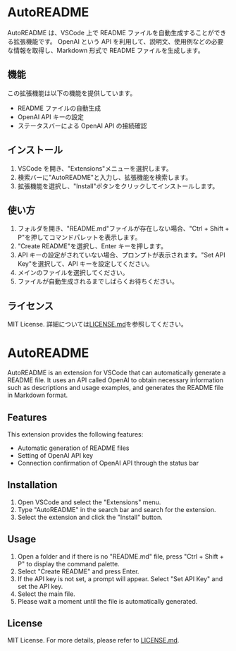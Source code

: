 # AutoREADME

AutoREADME は、VSCode 上で README ファイルを自動生成することができる拡張機能です。
OpenAI という API を利用して、説明文、使用例などの必要な情報を取得し、Markdown 形式で README ファイルを生成します。

## 機能

この拡張機能は以下の機能を提供しています。

- README ファイルの自動生成
- OpenAI API キーの設定
- ステータスバーによる OpenAI API の接続確認

## インストール

1. VSCode を開き、"Extensions"メニューを選択します。
2. 検索バーに"AutoREADME"と入力し、拡張機能を検索します。
3. 拡張機能を選択し、"Install"ボタンをクリックしてインストールします。

## 使い方

1. フォルダを開き、"README.md"ファイルが存在しない場合、"Ctrl + Shift + P"を押してコマンドパレットを表示します。
2. "Create README"を選択し、Enter キーを押します。
3. API キーの設定がされていない場合、プロンプトが表示されます。"Set API Key"を選択して、API キーを設定してください。
4. メインのファイルを選択してください。
5. ファイルが自動生成されるまでしばらくお待ちください。

## ライセンス

MIT License. 詳細については[LICENSE.md](./LICENSE.md)を参照してください。

# AutoREADME

AutoREADME is an extension for VSCode that can automatically generate a README file. It uses an API called OpenAI to obtain necessary information such as descriptions and usage examples, and generates the README file in Markdown format.

## Features

This extension provides the following features:

- Automatic generation of README files
- Setting of OpenAI API key
- Connection confirmation of OpenAI API through the status bar

## Installation

1. Open VSCode and select the "Extensions" menu.
2. Type "AutoREADME" in the search bar and search for the extension.
3. Select the extension and click the "Install" button.

## Usage

1. Open a folder and if there is no "README.md" file, press "Ctrl + Shift + P" to display the command palette.
2. Select "Create README" and press Enter.
3. If the API key is not set, a prompt will appear. Select "Set API Key" and set the API key.
4. Select the main file.
5. Please wait a moment until the file is automatically generated.

## License

MIT License. For more details, please refer to [LICENSE.md](./LICENSE.md).
